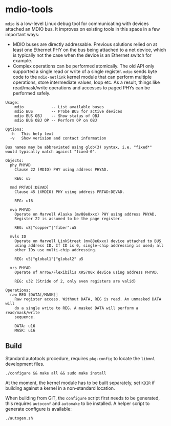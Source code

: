 mdio-tools
==========

`mdio` is a low-level Linux debug tool for communicating with devices
attached an MDIO bus. It improves on existing tools in this space in a
few important ways:

- MDIO buses are directly addressable. Previous solutions relied on at
  least one Ethernet PHY on the bus being attached to a net device,
  which is typically not the case when the device is an Ethernet
  switch for example.
- Complex operations can be performed atomically. The old API only
  supported a single read or write of a single register. `mdio` sends
  byte code to the `mdio-netlink` kernel module that can perform
  multiple operations, store intermediate values, loop etc. As a
  result, things like read/mask/write operations and accesses to paged
  PHYs can be performed safely.

```
Usage:
    mdio            -- List available buses
    mdio BUS        -- Probe BUS for active devices
    mdio BUS OBJ    -- Show status of OBJ
    mdio BUS OBJ OP -- Perform OP on OBJ

Options:
  -h   This help text
  -v   Show verision and contact information

Bus names may be abbreviated using glob(3) syntax, i.e. "fixed*"
would typically match against "fixed-0".

Objects:
  phy PHYAD
    Clause 22 (MDIO) PHY using address PHYAD.

    REG: u5

  mmd PRTAD[:DEVAD]
    Clause 45 (XMDIO) PHY using address PRTAD:DEVAD.

    REG: u16

  mva PHYAD
    Operate on Marvell Alaska (mv88e8xxx) PHY using address PHYAD.
    Register 22 is assumed to be the page register.

    REG: u8|"copper"|"fiber":u5

  mvls ID
    Operate on Marvell LinkStreet (mv88e6xxx) device attached to BUS
    using address ID. If ID is 0, single-chip addressing is used; all
    other IDs use multi-chip addressing.

    REG: u5|"global1"|"global2" u5

  xrs PHYAD
    Operate of Arrow/Flexibilis XRS700x device using address PHYAD.

    REG: u32 (Stride of 2, only even registers are valid)

Operations:
  raw REG [DATA[/MASK]]
    Raw register access. Without DATA, REG is read. An unmasked DATA will
    do a single write to REG. A masked DATA will perform a read/mask/write
    sequence.

    DATA: u16
    MASK: u16
```

Build
-----

Standard autotools procedure, requires `pkg-config` to locate the `libmnl`
development files.

    ./configure && make all && sudo make install

At the moment, the kernel module has to be built separately, set
`KDIR` if building against a kernel in a non-standard location.

When building from GIT, the `configure` script first needs to be generated, this
requires `autoconf` and `automake` to be installed.  A helper script to generate
configure is available:

    ./autogen.sh
